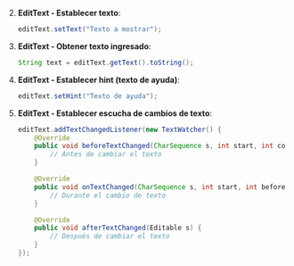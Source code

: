 2. **EditText - Establecer texto**:

   ```java
   editText.setText("Texto a mostrar");
   ```

3. **EditText - Obtener texto ingresado**:

   ```java
   String text = editText.getText().toString();
   ```

4. **EditText - Establecer hint (texto de ayuda)**:

   ```java
   editText.setHint("Texto de ayuda");
   ```

5. **EditText - Establecer escucha de cambios de texto**:

   ```java
   editText.addTextChangedListener(new TextWatcher() {
       @Override
       public void beforeTextChanged(CharSequence s, int start, int count, int after) {
           // Antes de cambiar el texto
       }

       @Override
       public void onTextChanged(CharSequence s, int start, int before, int count) {
           // Durante el cambio de texto
       }

       @Override
       public void afterTextChanged(Editable s) {
           // Después de cambiar el texto
       }
   });
   ```
